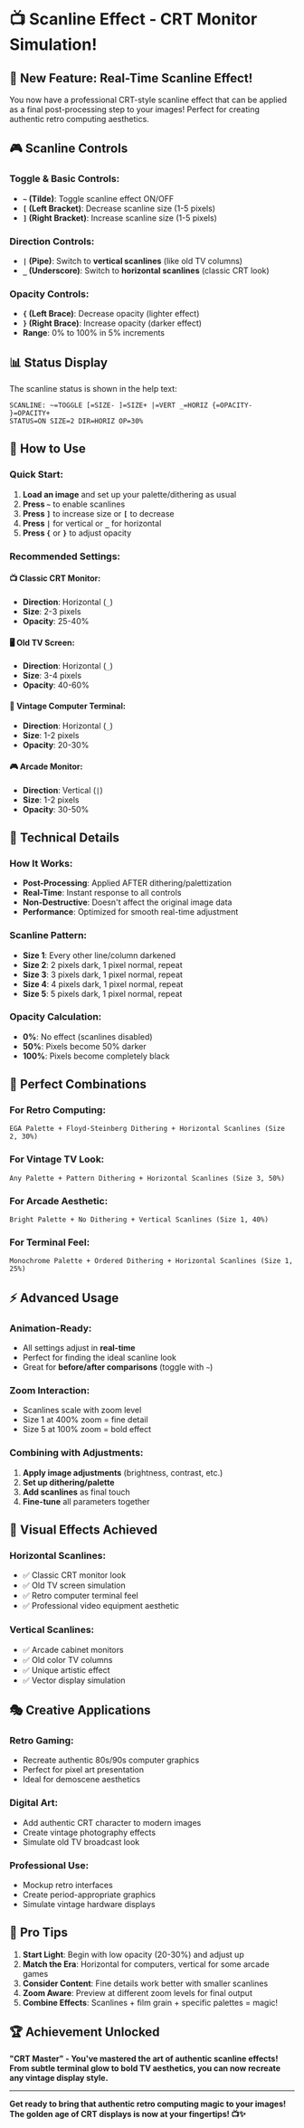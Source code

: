 # 📺 Scanline Effect - CRT Monitor Simulation!

## 🎉 New Feature: Real-Time Scanline Effect!

You now have a professional CRT-style scanline effect that can be applied as a final post-processing step to your images! Perfect for creating authentic retro computing aesthetics.

## 🎮 Scanline Controls

### **Toggle & Basic Controls:**
- **`~` (Tilde)**: Toggle scanline effect ON/OFF
- **`[` (Left Bracket)**: Decrease scanline size (1-5 pixels)
- **`]` (Right Bracket)**: Increase scanline size (1-5 pixels)

### **Direction Controls:**
- **`|` (Pipe)**: Switch to **vertical scanlines** (like old TV columns)
- **`_` (Underscore)**: Switch to **horizontal scanlines** (classic CRT look)

### **Opacity Controls:**
- **`{` (Left Brace)**: Decrease opacity (lighter effect)
- **`}` (Right Brace)**: Increase opacity (darker effect)
- **Range**: 0% to 100% in 5% increments

## 📊 Status Display

The scanline status is shown in the help text:
```
SCANLINE: ~=TOGGLE [=SIZE- ]=SIZE+ |=VERT _=HORIZ {=OPACITY- }=OPACITY+ 
STATUS=ON SIZE=2 DIR=HORIZ OP=30%
```

## 🎯 How to Use

### **Quick Start:**
1. **Load an image** and set up your palette/dithering as usual
2. **Press `~`** to enable scanlines
3. **Press `]`** to increase size or **`[`** to decrease
4. **Press `|`** for vertical or **`_`** for horizontal
5. **Press `{`** or **`}`** to adjust opacity

### **Recommended Settings:**

#### **📺 Classic CRT Monitor:**
- **Direction**: Horizontal (`_`)
- **Size**: 2-3 pixels
- **Opacity**: 25-40%

#### **🖥️ Old TV Screen:**
- **Direction**: Horizontal (`_`)
- **Size**: 3-4 pixels  
- **Opacity**: 40-60%

#### **💾 Vintage Computer Terminal:**
- **Direction**: Horizontal (`_`)
- **Size**: 1-2 pixels
- **Opacity**: 20-30%

#### **🎮 Arcade Monitor:**
- **Direction**: Vertical (`|`)
- **Size**: 1-2 pixels
- **Opacity**: 30-50%

## 🔧 Technical Details

### **How It Works:**
- **Post-Processing**: Applied AFTER dithering/palettization
- **Real-Time**: Instant response to all controls
- **Non-Destructive**: Doesn't affect the original image data
- **Performance**: Optimized for smooth real-time adjustment

### **Scanline Pattern:**
- **Size 1**: Every other line/column darkened
- **Size 2**: 2 pixels dark, 1 pixel normal, repeat
- **Size 3**: 3 pixels dark, 1 pixel normal, repeat
- **Size 4**: 4 pixels dark, 1 pixel normal, repeat  
- **Size 5**: 5 pixels dark, 1 pixel normal, repeat

### **Opacity Calculation:**
- **0%**: No effect (scanlines disabled)
- **50%**: Pixels become 50% darker
- **100%**: Pixels become completely black

## 🎨 Perfect Combinations

### **For Retro Computing:**
```
EGA Palette + Floyd-Steinberg Dithering + Horizontal Scanlines (Size 2, 30%)
```

### **For Vintage TV Look:**
```
Any Palette + Pattern Dithering + Horizontal Scanlines (Size 3, 50%)
```

### **For Arcade Aesthetic:**
```
Bright Palette + No Dithering + Vertical Scanlines (Size 1, 40%)
```

### **For Terminal Feel:**
```
Monochrome Palette + Ordered Dithering + Horizontal Scanlines (Size 1, 25%)
```

## ⚡ Advanced Usage

### **Animation-Ready:**
- All settings adjust in **real-time**
- Perfect for finding the ideal scanline look
- Great for **before/after comparisons** (toggle with `~`)

### **Zoom Interaction:**
- Scanlines scale with zoom level
- Size 1 at 400% zoom = fine detail
- Size 5 at 100% zoom = bold effect

### **Combining with Adjustments:**
1. **Apply image adjustments** (brightness, contrast, etc.)
2. **Set up dithering/palette**
3. **Add scanlines** as final touch
4. **Fine-tune** all parameters together

## 💫 Visual Effects Achieved

### **Horizontal Scanlines:**
- ✅ Classic CRT monitor look
- ✅ Old TV screen simulation  
- ✅ Retro computer terminal feel
- ✅ Professional video equipment aesthetic

### **Vertical Scanlines:**
- ✅ Arcade cabinet monitors
- ✅ Old color TV columns
- ✅ Unique artistic effect
- ✅ Vector display simulation

## 🎭 Creative Applications

### **Retro Gaming:**
- Recreate authentic 80s/90s computer graphics
- Perfect for pixel art presentation
- Ideal for demoscene aesthetics

### **Digital Art:**
- Add authentic CRT character to modern images
- Create vintage photography effects
- Simulate old TV broadcast look

### **Professional Use:**
- Mockup retro interfaces
- Create period-appropriate graphics
- Simulate vintage hardware displays

## 🚀 Pro Tips

1. **Start Light**: Begin with low opacity (20-30%) and adjust up
2. **Match the Era**: Horizontal for computers, vertical for some arcade games
3. **Consider Content**: Fine details work better with smaller scanlines
4. **Zoom Aware**: Preview at different zoom levels for final output
5. **Combine Effects**: Scanlines + film grain + specific palettes = magic!

## 🏆 Achievement Unlocked

**"CRT Master" - You've mastered the art of authentic scanline effects! From subtle terminal glow to bold TV aesthetics, you can now recreate any vintage display style.**

---

**Get ready to bring that authentic retro computing magic to your images! The golden age of CRT displays is now at your fingertips! 📺✨**
